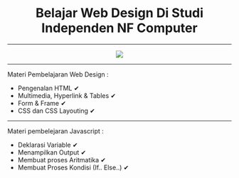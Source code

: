 <h1 align="center"> Belajar Web Design Di Studi Independen NF Computer</h1>
<hr/>
<center>
<img src="https://learn.nurulfikri.com/pluginfile.php/1/theme_edumy/headerlogo2/1691302134/logo_nf-computer-ok.png"/>
</center>
<hr/>
<p>Materi Pembelajaran Web Design :</p>
<ul>
  <li>Pengenalan HTML ✔</li>
  <li>Multimedia, Hyperlink & Tables ✔</li>
  <li>Form & Frame ✔</li>
  <li>CSS dan CSS Layouting ✔</li>
</ul>
<hr/>
<p>Materi pembelejaran Javascript :</p>
<ul>
  <li>Deklarasi Variable ✔</li>
  <li>Menampilkan Output ✔</li>
  <li>Membuat proses Aritmatika ✔</li>
  <li>Membuat Proses Kondisi (If.. Else..) ✔</li>
</ul>
